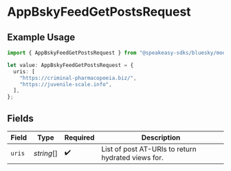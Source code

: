# AppBskyFeedGetPostsRequest

## Example Usage

```typescript
import { AppBskyFeedGetPostsRequest } from "@speakeasy-sdks/bluesky/models/operations";

let value: AppBskyFeedGetPostsRequest = {
  uris: [
    "https://criminal-pharmacopoeia.biz/",
    "https://juvenile-scale.info",
  ],
};
```

## Fields

| Field                                              | Type                                               | Required                                           | Description                                        |
| -------------------------------------------------- | -------------------------------------------------- | -------------------------------------------------- | -------------------------------------------------- |
| `uris`                                             | *string*[]                                         | :heavy_check_mark:                                 | List of post AT-URIs to return hydrated views for. |
